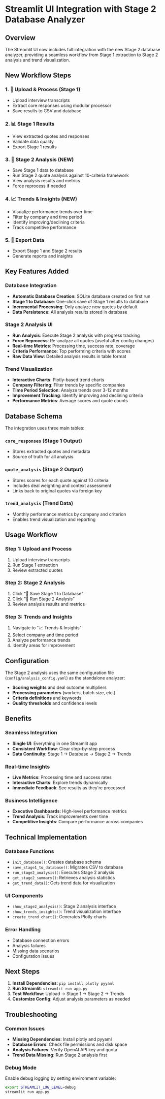 # Streamlit UI Integration with Stage 2 Database Analyzer

## Overview

The Streamlit UI now includes full integration with the new Stage 2 database analyzer, providing a seamless workflow from Stage 1 extraction to Stage 2 analysis and trend visualization.

## New Workflow Steps

### 1. 📁 Upload & Process (Stage 1)
- Upload interview transcripts
- Extract core responses using modular processor
- Save results to CSV and database

### 2. 📊 Stage 1 Results
- View extracted quotes and responses
- Validate data quality
- Export Stage 1 results

### 3. 🎯 Stage 2 Analysis (NEW)
- Save Stage 1 data to database
- Run Stage 2 quote analysis against 10-criteria framework
- View analysis results and metrics
- Force reprocess if needed

### 4. 📈 Trends & Insights (NEW)
- Visualize performance trends over time
- Filter by company and time period
- Identify improving/declining criteria
- Track competitive performance

### 5. 💾 Export Data
- Export Stage 1 and Stage 2 results
- Generate reports and insights

## Key Features Added

### Database Integration
- **Automatic Database Creation**: SQLite database created on first run
- **Stage 1 to Database**: One-click save of Stage 1 results to database
- **Incremental Processing**: Only analyze new quotes by default
- **Data Persistence**: All analysis results stored in database

### Stage 2 Analysis UI
- **Run Analysis**: Execute Stage 2 analysis with progress tracking
- **Force Reprocess**: Re-analyze all quotes (useful after config changes)
- **Real-time Metrics**: Processing time, success rate, coverage
- **Criteria Performance**: Top performing criteria with scores
- **Raw Data View**: Detailed analysis results in table format

### Trend Visualization
- **Interactive Charts**: Plotly-based trend charts
- **Company Filtering**: Filter trends by specific companies
- **Time Period Selection**: Analyze trends over 3-12 months
- **Improvement Tracking**: Identify improving and declining criteria
- **Performance Metrics**: Average scores and quote counts

## Database Schema

The integration uses three main tables:

### `core_responses` (Stage 1 Output)
- Stores extracted quotes and metadata
- Source of truth for all analysis

### `quote_analysis` (Stage 2 Output)
- Stores scores for each quote against 10 criteria
- Includes deal weighting and context assessment
- Links back to original quotes via foreign key

### `trend_analysis` (Trend Data)
- Monthly performance metrics by company and criterion
- Enables trend visualization and reporting

## Usage Workflow

### Step 1: Upload and Process
1. Upload interview transcripts
2. Run Stage 1 extraction
3. Review extracted quotes

### Step 2: Stage 2 Analysis
1. Click "💾 Save Stage 1 to Database"
2. Click "🚀 Run Stage 2 Analysis"
3. Review analysis results and metrics

### Step 3: Trends and Insights
1. Navigate to "📈 Trends & Insights"
2. Select company and time period
3. Analyze performance trends
4. Identify areas for improvement

## Configuration

The Stage 2 analysis uses the same configuration file (`config/analysis_config.yaml`) as the standalone analyzer:

- **Scoring weights** and deal outcome multipliers
- **Processing parameters** (workers, batch size, etc.)
- **Criteria definitions** and keywords
- **Quality thresholds** and confidence levels

## Benefits

### Seamless Integration
- **Single UI**: Everything in one Streamlit app
- **Consistent Workflow**: Clear step-by-step process
- **Data Continuity**: Stage 1 → Database → Stage 2 → Trends

### Real-time Insights
- **Live Metrics**: Processing time and success rates
- **Interactive Charts**: Explore trends dynamically
- **Immediate Feedback**: See results as they're processed

### Business Intelligence
- **Executive Dashboards**: High-level performance metrics
- **Trend Analysis**: Track improvements over time
- **Competitive Insights**: Compare performance across companies

## Technical Implementation

### Database Functions
- `init_database()`: Creates database schema
- `save_stage1_to_database()`: Migrates CSV to database
- `run_stage2_analysis()`: Executes Stage 2 analysis
- `get_stage2_summary()`: Retrieves analysis statistics
- `get_trend_data()`: Gets trend data for visualization

### UI Components
- `show_stage2_analysis()`: Stage 2 analysis interface
- `show_trends_insights()`: Trend visualization interface
- `create_trend_chart()`: Generates Plotly charts

### Error Handling
- Database connection errors
- Analysis failures
- Missing data scenarios
- Configuration issues

## Next Steps

1. **Install Dependencies**: `pip install plotly pyyaml`
2. **Run Streamlit**: `streamlit run app.py`
3. **Test Workflow**: Upload → Stage 1 → Stage 2 → Trends
4. **Customize Config**: Adjust analysis parameters as needed

## Troubleshooting

### Common Issues
- **Missing Dependencies**: Install plotly and pyyaml
- **Database Errors**: Check file permissions and disk space
- **Analysis Failures**: Verify OpenAI API key and quota
- **Trend Data Missing**: Run Stage 2 analysis first

### Debug Mode
Enable debug logging by setting environment variable:
```bash
export STREAMLIT_LOG_LEVEL=debug
streamlit run app.py
``` 